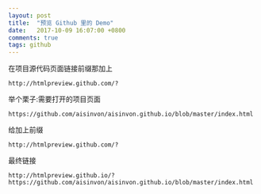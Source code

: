 ```yaml
---
layout: post
title:  "预览 Github 里的 Demo"
date:   2017-10-09 16:07:00 +0800
comments: true
tags: github
---
```


在项目源代码页面链接前缀那加上

```
http://htmlpreview.github.com/?
```

举个栗子:需要打开的项目页面

```
https://github.com/aisinvon/aisinvon.github.io/blob/master/index.html
```

给加上前缀

```
http://htmlpreview.github.com/?
```

最终链接

```
http://htmlpreview.github.io/?https://github.com/aisinvon/aisinvon.github.io/blob/master/index.html
```